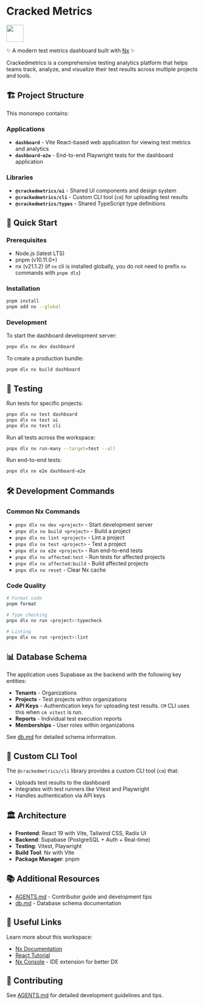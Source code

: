 # Cracked Metrics

<a alt="Nx logo" href="https://nx.dev" target="_blank" rel="noreferrer"><img src="https://raw.githubusercontent.com/nrwl/nx/master/images/nx-logo.png" width="45"></a>

✨ A modern test metrics dashboard built with [Nx](https://nx.dev) ✨

Crackedmetrics is a comprehensive testing analytics platform that helps teams track, analyze, and visualize their test results across multiple projects and tools.

## 🏗️ Project Structure

This monorepo contains:

### Applications

- **`dashboard`** - Vite React-based web application for viewing test metrics and analytics
- **`dashboard-e2e`** - End-to-end Playwright tests for the dashboard application

### Libraries

- **`@crackedmetrics/ui`** - Shared UI components and design system
- **`@crackedmetrics/cli`** - Custom CLI tool (`cm`) for uploading test results
- **`@crackedmetrics/types`** - Shared TypeScript type definitions

## 🚀 Quick Start

### Prerequisites

- Node.js (latest LTS)
- pnpm (v10.11.0+)
- nx (v21.1.2) (if `nx` cli is installed globally, you do not need to prefix `nx` commands with `pnpm dlx`)

### Installation

```sh
pnpm install
pnpm add nx --global
```

### Development

To start the dashboard development server:

```sh
pnpx dlx nx dev dashboard
```

To create a production bundle:

```sh
pnpm dlx nx build dashboard
```

## 🧪 Testing

Run tests for specific projects:

```sh
pnpx dlx nx test dashboard
pnpx dlx nx test ui
pnpx dlx nx test cli
```

Run all tests across the workspace:

```sh
pnpx dlx nx run-many --target=test --all
```

Run end-to-end tests:

```sh
pnpx dlx nx e2e dashboard-e2e
```

## 🛠️ Development Commands

### Common Nx Commands

- `pnpx dlx nx dev <project>` - Start development server
- `pnpx dlx nx build <project>` - Build a project
- `pnpx dlx nx lint <project>` - Lint a project
- `pnpx dlx nx test <project>` - Test a project
- `pnpx dlx nx e2e <project>` - Run end-to-end tests
- `pnpx dlx nx affected:test` - Run tests for affected projects
- `pnpx dlx nx affected:build` - Build affected projects
- `pnpx dlx nx reset` - Clear Nx cache

### Code Quality

```sh
# Format code
pnpm format

# Type checking
pnpx dlx nx run <project>:typecheck

# Linting
pnpx dlx nx run <project>:lint
```

## 📊 Database Schema

The application uses Supabase as the backend with the following key entities:

- **Tenants** - Organizations
- **Projects** - Test projects within organizations
- **API Keys** - Authentication keys for uploading test results. `CM` CLI uses this when `cm vitest` is run.
- **Reports** - Individual test execution reports
- **Memberships** - User roles within organizations

See [db.md](./db.md) for detailed schema information.

## 🔧 Custom CLI Tool

The `@crackedmetrics/cli` library provides a custom CLI tool (`cm`) that:

- Uploads test results to the dashboard
- Integrates with test runners like Vitest and Playwright
- Handles authentication via API keys

## 🏛️ Architecture

- **Frontend**: React 19 with Vite, Tailwind CSS, Radix UI
- **Backend**: Supabase (PostgreSQL + Auth + Real-time)
- **Testing**: Vitest, Playwright
- **Build Tool**: Nx with Vite
- **Package Manager**: pnpm

## 📚 Additional Resources

- [AGENTS.md](./AGENTS.md) - Contributor guide and development tips
- [db.md](./db.md) - Database schema documentation

## 🔗 Useful Links

Learn more about this workspace:

- [Nx Documentation](https://nx.dev)
- [React Tutorial](https://nx.dev/getting-started/tutorials/react-monorepo-tutorial)
- [Nx Console](https://nx.dev/getting-started/editor-setup) - IDE extension for better DX

## 🤝 Contributing

See [AGENTS.md](./AGENTS.md) for detailed development guidelines and tips.
